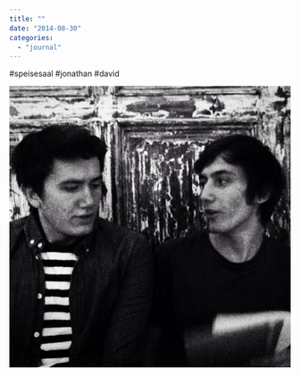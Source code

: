```yaml
---
title: ""
date: "2014-08-30"
categories: 
  - "journal"
---
```


#speisesaal #jonathan #david

![](images/63510d98d3.jpg)
